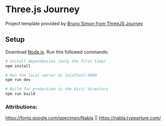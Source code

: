# Three.js Journey

Project template provided by [Bruno Simon from ThreeJS Journey](https://threejs-journey.com/)

## Setup
Download [Node.js](https://nodejs.org/en/download/).
Run this followed commands:

``` bash
# Install dependencies (only the first time)
npm install

# Run the local server at localhost:8080
npm run dev

# Build for production in the dist/ directory
npm run build
```

### Attributions:

https://fonts.google.com/specimen/Nabla || https://nabla.typearture.com/




